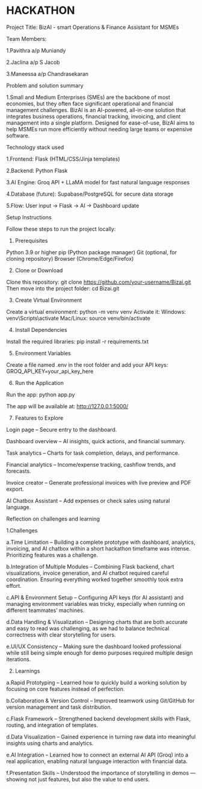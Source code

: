 # HACKATHON

Project Title: BizAI - smart Operations & Finance Assistant for MSMEs

Team Members:

1.Pavithra a/p Muniandy 

2.Jaclina a/p S Jacob

3.Maneessa a/p Chandrasekaran

Problem and solution summary

1.Small and Medium Enterprises (SMEs) are the backbone of most economies, but they often face significant operational and financial management challenges. BizAI is an AI-powered, all-in-one solution that integrates business operations, financial tracking, invoicing, and client management into a single platform. Designed for ease-of-use, BizAI aims to help MSMEs run more efficiently without needing large teams or expensive software.

Technology stack used

1.Frontend: Flask (HTML/CSS/Jinja templates)

2.Backend: Python Flask

3.AI Engine: Groq API + LLaMA model for fast natural language responses

4.Database (future): Supabase/PostgreSQL for secure data storage

5.Flow: User input → Flask → AI → Dashboard update

Setup Instructions

Follow these steps to run the project locally:

1. Prerequisites

Python 3.9 or higher
pip (Python package manager)
Git (optional, for cloning repository)
Browser (Chrome/Edge/Firefox)

2. Clone or Download

Clone this repository:
git clone https://github.com/your-username/Bizai.git
Then move into the project folder:
cd Bizai.git

3. Create Virtual Environment

Create a virtual environment:
python -m venv venv
Activate it:
Windows: venv\Scripts\activate
Mac/Linux: source venv/bin/activate

4. Install Dependencies

Install the required libraries:
pip install -r requirements.txt

5. Environment Variables

Create a file named .env in the root folder and add your API keys:
GROQ_API_KEY=your_api_key_here

6. Run the Application

Run the app:
python app.py

The app will be available at:
http://127.0.0.1:5000/

7. Features to Explore

Login page – Secure entry to the dashboard.

Dashboard overview – AI insights, quick actions, and financial summary.

Task analytics – Charts for task completion, delays, and performance.

Financial analytics – Income/expense tracking, cashflow trends, and forecasts.

Invoice creator – Generate professional invoices with live preview and PDF export.

AI Chatbox Assistant – Add expenses or check sales using natural language.

Reflection on challenges and learning

1.Challenges

a.Time Limitation – Building a complete prototype with dashboard, analytics, invoicing, and AI chatbox within a short hackathon timeframe was intense. Prioritizing features was a challenge.

b.Integration of Multiple Modules – Combining Flask backend, chart visualizations, invoice generation, and AI chatbot required careful coordination. Ensuring everything worked together smoothly took extra effort.

c.API & Environment Setup – Configuring API keys (for AI assistant) and managing environment variables was tricky, especially when running on different teammates’ machines.

d.Data Handling & Visualization – Designing charts that are both accurate and easy to read was challenging, as we had to balance technical correctness with clear storytelling for users.

e.UI/UX Consistency – Making sure the dashboard looked professional while still being simple enough for demo purposes required multiple design iterations.

2. Learnings

a.Rapid Prototyping – Learned how to quickly build a working solution by focusing on core features instead of perfection.

b.Collaboration & Version Control – Improved teamwork using Git/GitHub for version management and task distribution.

c.Flask Framework – Strengthened backend development skills with Flask, routing, and integration of templates.

d.Data Visualization – Gained experience in turning raw data into meaningful insights using charts and analytics.

e.AI Integration – Learned how to connect an external AI API (Groq) into a real application, enabling natural language interaction with financial data.

f.Presentation Skills – Understood the importance of storytelling in demos — showing not just features, but also the value to end users.

